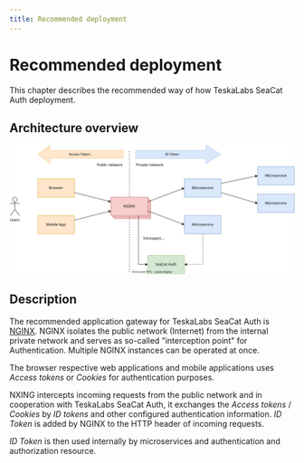 ```yaml
---
title: Recommended deployment
---
```


# Recommended deployment

This chapter describes the recommended way of how TeskaLabs SeaCat Auth deployment.


## Architecture overview

![Authorization token architecture](teskalabs-seacat-auth-token-architecture.drawio.svg)

## Description

The recommended application gateway for TeskaLabs SeaCat Auth is [NGINX](https://www.nginx.com).
NGINX isolates the public network (Internet) from the internal private network and serves as so-called "interception point" for Authentication.
Multiple NGINX instances can be operated at once.

The browser respective web applications and mobile applications uses _Access tokens_ or _Cookies_ for authentication purposes.

NXING intercepts incoming requests from the public network and in cooperation with TeskaLabs SeaCat Auth, it exchanges the _Access tokens_ / _Cookies_ by _ID tokens_ and other configured authentication information.
_ID Token_ is added by NGINX to the HTTP header of incoming requests.

_ID Token_ is then used internally by microservices and authentication and authorization resource.

